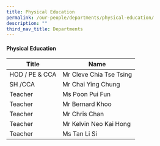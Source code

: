 ```yaml
---
title: Physical Education
permalink: /our-people/departments/physical-education/
description: ""
third_nav_title: Departments
---
```

#### Physical Education

| Title | Name |
|---|---|
| HOD / PE & CCA | Mr Cleve Chia Tse Tsing |
| SH /CCA | Mr Chai Ying Chung |
| Teacher | Ms Poon Pui Fun |
| Teacher | Mr Bernard Khoo |
| Teacher | Mr Chris Chan |
| Teacher | Mr Kelvin Neo Kai Hong |
| Teacher | Ms Tan Li Si |

